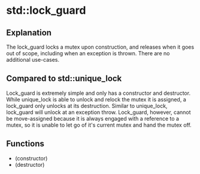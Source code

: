 # std::lock_guard

## Explanation

The lock_guard locks a mutex upon construction, and releases when it goes out of scope, including when an exception is thrown. There are no additional use-cases.

## Compared to std::unique_lock

Lock_guard is extremely simple and only has a constructor and destructor. While unique_lock is able to unlock and relock the mutex it is assigned, a lock_guard only unlocks at its destruction. Similar to unique_lock, lock_guard will unlock at an exception throw. Lock_guard, however, cannot be move-assigned because it is always engaged with a reference to a mutex, so it is unable to let go of it's current mutex and hand the mutex off.

## Functions

- (constructor)
- (destructor)
